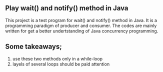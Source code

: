## Play wait() and notify() method in Java
This project is a test program for wait() and notify() method in Java. It is a programming paradigm of producer and consumer. The codes are mainly written for get a better undertstanding of Java concurrency programming.

## Some takeaways;
1. use these two methods only in a while-loop
2. layels of several loops should be paid attention
